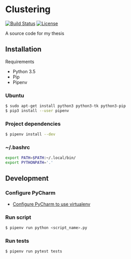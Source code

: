 # Clustering

[![Build Status](https://travis-ci.org/vanam/clustering.svg?branch=master)](https://travis-ci.org/vanam/clustering)
[![License](https://img.shields.io/badge/license-MIT-blue.svg)](/LICENSE)

A source code for my thesis

## Installation

Requirements

* Python 3.5
* Pip
* Pipenv

### Ubuntu

```bash
$ sudo apt-get install python3 python3-tk python3-pip
$ pip3 install --user pipenv
```

### Project dependencies

```bash
$ pipenv install --dev
```

### ~/.bashrc

```bash
export PATH=$PATH:~/.local/bin/
export PYTHONPATH='.'
```

## Development

### Configure PyCharm

* [Configure PyCharm to use virtualenv](http://exponential.io/blog/2015/02/10/configure-pycharm-to-use-virtualenv/)

### Run script

```bash
$ pipenv run python <script_name>.py
```

### Run tests

```bash
$ pipenv run pytest tests
```